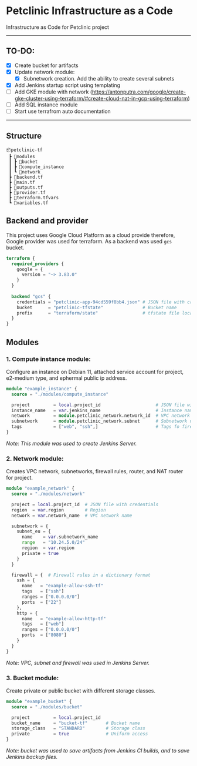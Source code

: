 # Petclinic Infrastructure as a Code

Infrastructure as Code for Petclinic project

---

## TO-DO:
- [x] Create bucket for artifacts
- [x] Update network module:
  - [x] Subnetwork creation. Add the ability to create several subnets
- [x] Add Jenkins startup script using templating
- [ ] Add GKE module with network (https://antonputra.com/google/create-gke-cluster-using-terraform/#create-cloud-nat-in-gcp-using-terraform)
- [ ] Add SQL instance module
- [ ] Start use terrafrom auto documentation

---

## Structure
```
📦petclinic-tf
 ┣ 📂modules
 ┃ ┣ 📂bucket
 ┃ ┣ 📂compute_instance
 ┃ ┗ 📂network
 ┣ 📜backend.tf
 ┣ 📜main.tf
 ┣ 📜outputs.tf
 ┣ 📜provider.tf
 ┣ 📜terraform.tfvars
 ┗ 📜variables.tf
```

## Backend and provider

This project uses Google Cloud Platform as a cloud provide therefore, Google provider was used for terraform. As a backend was used `gcs` bucket.
```terraform
terraform {
  required_providers {
    google = {
      version = "~> 3.83.0"
    }
  }
  
  backend "gcs" {
    credentials = "petclinic-app-94cd559f8bb4.json" # JSON file with credentials
    bucket      = "petclinic-tfstate"               # Bucket name
    prefix      = "terraform/state"                 # tfstate file location in GCS
  }
}
```

## Modules
### 1. Compute instance module:
  Configure an instance on Debian 11, attached service account for project, e2-medium type, and ephermal public ip address.
```terraform
module "example_instance" {
  source = "./modules/compute_instance"

  project         = local.project_id                     # JSON file with credentials
  instance_name   = var.jenkins_name                     # Instance name
  network         = module.petclinic_network.network_id  # VPC network id
  subnetwork      = module.petclinic_network.subnet      # Subnetwork name
  tags            = ["web", "ssh",]                      # Tags fo firewall
}
```
  _Note: This module was used to create Jenkins Server._

### 2. Network module:
  Creates VPC network, subnetworks, firewall rules, router, and NAT router for project.
```terraform
module "example_network" {
  source = "./modules/network"

  project = local.project_id  # JSON file with credentials
  region  = var.region        # Region
  network = var.network_name  # VPC network name

  subnetwork = {
    subnet_eu = {
      name    = var.subnetwork_name
      range   = "10.24.5.0/24"
      region  = var.region
      private = true
    }
  }

  firewall = {  # Firewall rules in a dictionary format
    ssh = {
      name   = "example-allow-ssh-tf"
      tags   = ["ssh"]
      ranges = ["0.0.0.0/0"]
      ports  = ["22"]
    },
    http = {
      name   = "example-allow-http-tf"
      tags   = ["web"]
      ranges = ["0.0.0.0/0"]
      ports  = ["8080"]
    }
  }
}
```
  _Note: VPC, subnet and firewall was used in Jenkins Server._


### 3. Bucket module:
  Create private or public bucket with different storage classes. 
```terraform
module "example_bucket" {
  source = "./modules/bucket"

  project         = local.project_id
  bucket_name     = "bucket-tf"       # Bucket name
  storage_class   = "STANDARD"        # Storage class
  private         = true              # Uniform access
}
```
_Note: bucket was used to save artifacts from Jenkins CI builds, and to save Jenkins backup files._

